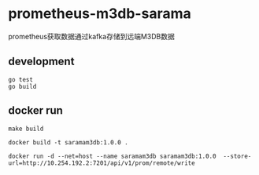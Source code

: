 # prometheus-m3db-sarama
prometheus获取数据通过kafka存储到远端M3DB数据
## development

```
go test
go build
```

## docker run 
```
make build

docker build -t saramam3db:1.0.0 .

docker run -d --net=host --name saramam3db saramam3db:1.0.0  --store-url=http://10.254.192.2:7201/api/v1/prom/remote/write
```